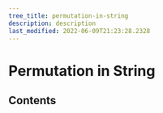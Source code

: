 ```yaml
---
tree_title: permutation-in-string
description: description
last_modified: 2022-06-09T21:23:28.2328
---
```


# Permutation in String

## Contents
